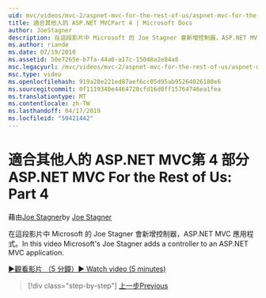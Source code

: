```yaml
---
uid: mvc/videos/mvc-2/aspnet-mvc-for-the-rest-of-us/aspnet-mvc-for-the-rest-of-us-part-4
title: 適合其他人的 ASP.NET MVCPart 4 | Microsoft Docs
author: JoeStagner
description: 在這段影片中 Microsoft 的 Joe Stagner 會新增控制器，ASP.NET MVC 應用程式。
ms.author: riande
ms.date: 07/19/2010
ms.assetid: 50e7265e-b7fa-44a0-a17c-15048a2e84a8
msc.legacyurl: /mvc/videos/mvc-2/aspnet-mvc-for-the-rest-of-us/aspnet-mvc-for-the-rest-of-us-part-4
msc.type: video
ms.openlocfilehash: 919a28e221ed87aef6cc05d95ab95264026180e6
ms.sourcegitcommit: 0f1119340e4464720cfd16d0ff15764746ea1fea
ms.translationtype: MT
ms.contentlocale: zh-TW
ms.lasthandoff: 04/17/2019
ms.locfileid: "59421442"
---
```

# <a name="aspnet-mvc-for-the-rest-of-us-part-4"></a><span data-ttu-id="5f0ae-103">適合其他人的 ASP.NET MVC第 4 部分</span><span class="sxs-lookup"><span data-stu-id="5f0ae-103">ASP.NET MVC For the Rest of Us: Part 4</span></span>

<span data-ttu-id="5f0ae-104">藉由[Joe Stagner](https://github.com/JoeStagner)</span><span class="sxs-lookup"><span data-stu-id="5f0ae-104">by [Joe Stagner](https://github.com/JoeStagner)</span></span>

<span data-ttu-id="5f0ae-105">在這段影片中 Microsoft 的 Joe Stagner 會新增控制器，ASP.NET MVC 應用程式。</span><span class="sxs-lookup"><span data-stu-id="5f0ae-105">In this video Microsoft's Joe Stagner adds a controller to an ASP.NET MVC application.</span></span>

[<span data-ttu-id="5f0ae-106">&#9654;觀看影片 （5 分鐘）</span><span class="sxs-lookup"><span data-stu-id="5f0ae-106">&#9654; Watch video (5 minutes)</span></span>](https://channel9.msdn.com/Blogs/ASP-NET-Site-Videos/aspnet-mvc-for-the-rest-of-us-part-4)

> [!div class="step-by-step"]
> [<span data-ttu-id="5f0ae-107">上一步</span><span class="sxs-lookup"><span data-stu-id="5f0ae-107">Previous</span></span>](aspnet-mvc-for-the-rest-of-us-part-3.md)
